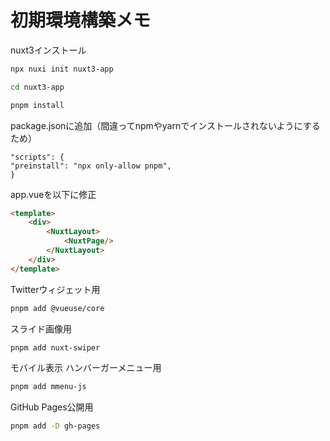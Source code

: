 # 初期環境構築メモ

nuxt3インストール
```bash
npx nuxi init nuxt3-app

cd nuxt3-app

pnpm install
```

package.jsonに追加（間違ってnpmやyarnでインストールされないようにするため）
```
"scripts": {
"preinstall": "npx only-allow pnpm",
}
```

app.vueを以下に修正
```html
<template>
    <div>
        <NuxtLayout>
            <NuxtPage/>
        </NuxtLayout>
    </div>
</template>
```

Twitterウィジェット用
```bash
pnpm add @vueuse/core
```

スライド画像用
```bash
pnpm add nuxt-swiper
```

モバイル表示 ハンバーガーメニュー用
```bash
pnpm add mmenu-js
```

GitHub Pages公開用
```bash
pnpm add -D gh-pages
```
